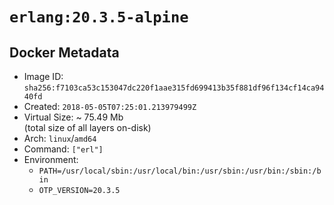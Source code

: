 # `erlang:20.3.5-alpine`

## Docker Metadata

- Image ID: `sha256:f7103ca53c153047dc220f1aae315fd699413b35f881df96f134cf14ca9440fd`
- Created: `2018-05-05T07:25:01.213979499Z`
- Virtual Size: ~ 75.49 Mb  
  (total size of all layers on-disk)
- Arch: `linux`/`amd64`
- Command: `["erl"]`
- Environment:
  - `PATH=/usr/local/sbin:/usr/local/bin:/usr/sbin:/usr/bin:/sbin:/bin`
  - `OTP_VERSION=20.3.5`
